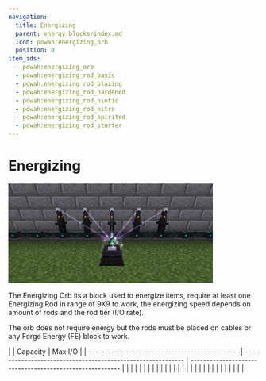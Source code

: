 ```yaml
---
navigation:
  title: Energizing
  parent: energy_blocks/index.md
  icon: powah:energizing_orb
  position: 0
item_ids:
  - powah:energizing_orb
  - powah:energizing_rod_basic
  - powah:energizing_rod_blazing
  - powah:energizing_rod_hardened
  - powah:energizing_rod_niotic
  - powah:energizing_rod_nitro
  - powah:energizing_rod_spirited
  - powah:energizing_rod_starter
---
```


# Energizing

![](./energizing.png)

The Energizing Orb its a block used to energize items, require at least one Energizing Rod in range of 9X9 to work, the energizing speed depends on amount of rods and the rod tier (I/O rate). 

The orb does not require energy but the rods must be placed on cables or any Forge Energy (FE) block to work. 

<Row>
<RecipesFor id="powah:energizing_orb" />
</Row>
|                                                 | Capacity                                                    | Max I/O                                                  |
| ----------------------------------------------- | ----------------------------------------------------------- | -------------------------------------------------------- |
| <ItemLink id="powah:energizing_rod_starter" />  | <powah:EnergyCapacity id="powah:energizing_rod_starter" />  | <powah:EnergyMaxIO id="powah:energizing_rod_starter" />  |
| <ItemLink id="powah:energizing_rod_basic" />    | <powah:EnergyCapacity id="powah:energizing_rod_basic" />    | <powah:EnergyMaxIO id="powah:energizing_rod_basic" />    |
| <ItemLink id="powah:energizing_rod_hardened" /> | <powah:EnergyCapacity id="powah:energizing_rod_hardened" /> | <powah:EnergyMaxIO id="powah:energizing_rod_hardened" /> |
| <ItemLink id="powah:energizing_rod_blazing" />  | <powah:EnergyCapacity id="powah:energizing_rod_blazing" />  | <powah:EnergyMaxIO id="powah:energizing_rod_blazing" />  |
| <ItemLink id="powah:energizing_rod_niotic" />   | <powah:EnergyCapacity id="powah:energizing_rod_niotic" />   | <powah:EnergyMaxIO id="powah:energizing_rod_niotic" />   |
| <ItemLink id="powah:energizing_rod_spirited" /> | <powah:EnergyCapacity id="powah:energizing_rod_spirited" /> | <powah:EnergyMaxIO id="powah:energizing_rod_spirited" /> |
| <ItemLink id="powah:energizing_rod_nitro" />    | <powah:EnergyCapacity id="powah:energizing_rod_nitro" />    | <powah:EnergyMaxIO id="powah:energizing_rod_nitro" />    |

<Row>
<RecipesFor id="powah:energizing_rod_starter" />
<RecipesFor id="powah:energizing_rod_basic" />
<RecipesFor id="powah:energizing_rod_hardened" />
<RecipesFor id="powah:energizing_rod_blazing" />
<RecipesFor id="powah:energizing_rod_niotic" />
<RecipesFor id="powah:energizing_rod_spirited" />
<RecipesFor id="powah:energizing_rod_nitro" />
</Row>